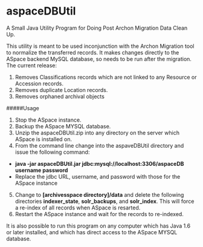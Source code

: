 aspaceDBUtil
============

A Small Java Utility Program for Doing Post Archon Migration Data Clean Up.

This utility is meant to be used inconjunction with the Archon Migration tool to normalize the transferred records.  It makes changes directly to the ASpace backend MySQL database, so needs to be run after the migration.  The current release:

1. Removes Classifications records which are not linked to any Resource or Accession records.
2. Removes duplicate Location records.
3. Removes orphaned archival objects

#####Usage

1. Stop the ASpace instance.
2. Backup the ASpace MYSQL database.
3. Unzip the aspaceDBUtil.zip into any directory on the server which ASpace is installed on.
4. From the command line change into the aspaveDBUtil directory and issue the following command: 
  - **java -jar aspaceDBUtil.jar jdbc:mysql://localhost:3306/aspaceDB username password**
  - Replace the jdbc URL, username, and password with those for the ASpace instance
5. Change to **[archivesspace directory]/data** and delete the following directories **indexer_state**, **solr_backups**, and **solr_index**.  This will force a re-index of all records when ASpace is resarted.
6. Restart the ASpace instance and wait for the records to re-indexed.

It is also possible to run this program on any computer which has Java 1.6 or later installed, and which has direct access to the ASpace MYSQL database.



